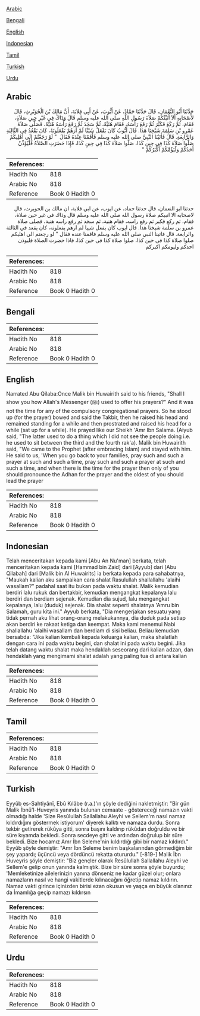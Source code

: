 [Arabic](#arabic)

[Bengali](#bengali)

[English](#english)

[Indonesian](#indonesian)

[Tamil](#tamil)

[Turkish](#turkish)

[Urdu](#urdu)

## Arabic


<div dir="rtl" lang="ar" style={{fontSize:'larger',backgroundColor:'#f8f9fa',padding:20}}>
حَدَّثَنَا أَبُو النُّعْمَانِ، قَالَ حَدَّثَنَا حَمَّادٌ، عَنْ أَيُّوبَ، عَنْ أَبِي قِلاَبَةَ، أَنَّ مَالِكَ بْنَ الْحُوَيْرِثِ، قَالَ لأَصْحَابِهِ أَلاَ أُنَبِّئُكُمْ صَلاَةَ رَسُولِ اللَّهِ صلى الله عليه وسلم قَالَ وَذَاكَ فِي غَيْرِ حِينِ صَلاَةٍ، فَقَامَ، ثُمَّ رَكَعَ فَكَبَّرَ ثُمَّ رَفَعَ رَأْسَهُ، فَقَامَ هُنَيَّةً، ثُمَّ سَجَدَ ثُمَّ رَفَعَ رَأْسَهُ هُنَيَّةً، فَصَلَّى صَلاَةَ عَمْرِو بْنِ سَلِمَةَ شَيْخِنَا هَذَا‏.‏ قَالَ أَيُّوبُ كَانَ يَفْعَلُ شَيْئًا لَمْ أَرَهُمْ يَفْعَلُونَهُ، كَانَ يَقْعُدُ فِي الثَّالِثَةِ وَالرَّابِعَةِ‏.‏ قَالَ فَأَتَيْنَا النَّبِيَّ صلى الله عليه وسلم فَأَقَمْنَا عِنْدَهُ فَقَالَ ‏ "‏ لَوْ رَجَعْتُمْ إِلَى أَهْلِيكُمْ صَلُّوا صَلاَةَ كَذَا فِي حِينِ كَذَا، صَلُّوا صَلاَةَ كَذَا فِي حِينِ كَذَا، فَإِذَا حَضَرَتِ الصَّلاَةُ فَلْيُؤَذِّنْ أَحَدُكُمْ وَلْيَؤُمَّكُمْ أَكْبَرُكُمْ ‏"‏
</div>
<div style={{backgroundColor:'#f8f9fa',padding:20, marginBottom: 10}}><table> <thead> <tr> <th>References:</th> <th></th> </tr> </thead> <tbody><tr><td>Hadith No</td><td>818</td></tr><tr><td>Arabic No</td><td>818</td></tr><tr><td>Reference</td><td>Book 0 Hadith 0</td></tr></tbody></table></div>


<div dir="rtl" lang="ar" style={{fontSize:'larger',backgroundColor:'#f8f9fa',padding:20}}>
حدثنا ابو النعمان، قال حدثنا حماد، عن ايوب، عن ابي قلابة، ان مالك بن الحويرث، قال لاصحابه الا انبيكم صلاة رسول الله صلى الله عليه وسلم قال وذاك في غير حين صلاة، فقام، ثم ركع فكبر ثم رفع راسه، فقام هنية، ثم سجد ثم رفع راسه هنية، فصلى صلاة عمرو بن سلمة شيخنا هذا. قال ايوب كان يفعل شييا لم ارهم يفعلونه، كان يقعد في الثالثة والرابعة. قال فاتينا النبي صلى الله عليه وسلم فاقمنا عنده فقال " لو رجعتم الى اهليكم صلوا صلاة كذا في حين كذا، صلوا صلاة كذا في حين كذا، فاذا حضرت الصلاة فليوذن احدكم وليومكم اكبركم
</div>
<div style={{backgroundColor:'#f8f9fa',padding:20, marginBottom: 10}}><table> <thead> <tr> <th>References:</th> <th></th> </tr> </thead> <tbody><tr><td>Hadith No</td><td>818</td></tr><tr><td>Arabic No</td><td>818</td></tr><tr><td>Reference</td><td>Book 0 Hadith 0</td></tr></tbody></table></div>

## Bengali


<div dir="ltr" lang="bn" style={{fontSize:'larger',backgroundColor:'#f8f9fa',padding:20}}>

</div>
<div style={{backgroundColor:'#f8f9fa',padding:20, marginBottom: 10}}><table> <thead> <tr> <th>References:</th> <th></th> </tr> </thead> <tbody><tr><td>Hadith No</td><td>818</td></tr><tr><td>Arabic No</td><td>818</td></tr><tr><td>Reference</td><td>Book 0 Hadith 0</td></tr></tbody></table></div>

## English


<div dir="ltr" lang="en" style={{fontSize:'larger',backgroundColor:'#f8f9fa',padding:20}}>
Narrated Abu Qilaba:Once Malik bin Huwairith said to his friends, "Shall I show you how Allah's Messenger (ﷺ) used to offer his prayers?" And it was not the time for any of the compulsory congregational prayers. So he stood up (for the prayer) bowed and said the Takbir, then he raised his head and remained standing for a while and then prostrated and raised his head for a while (sat up for a while). He prayed like our Sheikh 'Amr Ibn Salama. (Aiyub said, "The latter used to do a thing which I did not see the people doing i.e. he used to sit between the third and the fourth rak'a). Malik bin Huwairith said, "We came to the Prophet (after embracing Islam) and stayed with him. He said to us, 'When you go back to your families, pray such and such a prayer at such and such a time, pray such and such a prayer at such and such a time, and when there is the time for the prayer then only of you should pronounce the Adhan for the prayer and the oldest of you should lead the prayer
</div>
<div style={{backgroundColor:'#f8f9fa',padding:20, marginBottom: 10}}><table> <thead> <tr> <th>References:</th> <th></th> </tr> </thead> <tbody><tr><td>Hadith No</td><td>818</td></tr><tr><td>Arabic No</td><td>818</td></tr><tr><td>Reference</td><td>Book 0 Hadith 0</td></tr></tbody></table></div>

## Indonesian


<div dir="ltr" lang="id" style={{fontSize:'larger',backgroundColor:'#f8f9fa',padding:20}}>
Telah menceritakan kepada kami [Abu An Nu'man] berkata, telah menceritakan kepada kami [Hammad bin Zaid] dari [Ayyub] dari [Abu Qilabah] dari [Malik bin Al Huwairits] ia berkata kepada para sahabatnya, "Maukah kalian aku sampaikan cara shalat Rasulullah shallallahu 'alaihi wasallam?" padahal saat itu bukan pada waktu shalat. Malik kemudian berdiri lalu rukuk dan bertakbir, kemudian mengangkat kepalanya lalu berdiri dan berdiam sejenak. Kemudian dia sujud, lalu mengangkat kepalanya, lalu (duduk) sejenak. Dia shalat seperti shalatnya 'Amru bin Salamah, guru kita ini." Ayyub berkata, "Dia mengerjakan sesuatu yang tidak pernah aku lihat orang-orang melakukannya, dia duduk pada setiap akan berdiri ke rakaat ketiga dan keempat. Maka kami menemui Nabi shallallahu 'alaihi wasallam dan berdiam di sisi beliau. Beliau kemudian bersabda: "Jika kalian kembali kepada keluarga kalian, maka shalatlah dengan cara ini pada waktu begini, dan shalat ini pada waktu begini. Jika telah datang waktu shalat maka hendaklah seseorang dari kalian adzan, dan hendaklah yang mengimami shalat adalah yang paling tua di antara kalian
</div>
<div style={{backgroundColor:'#f8f9fa',padding:20, marginBottom: 10}}><table> <thead> <tr> <th>References:</th> <th></th> </tr> </thead> <tbody><tr><td>Hadith No</td><td>818</td></tr><tr><td>Arabic No</td><td>818</td></tr><tr><td>Reference</td><td>Book 0 Hadith 0</td></tr></tbody></table></div>

## Tamil


<div dir="ltr" lang="ta" style={{fontSize:'larger',backgroundColor:'#f8f9fa',padding:20}}>

</div>
<div style={{backgroundColor:'#f8f9fa',padding:20, marginBottom: 10}}><table> <thead> <tr> <th>References:</th> <th></th> </tr> </thead> <tbody><tr><td>Hadith No</td><td>818</td></tr><tr><td>Arabic No</td><td>818</td></tr><tr><td>Reference</td><td>Book 0 Hadith 0</td></tr></tbody></table></div>

## Turkish


<div dir="ltr" lang="tr" style={{fontSize:'larger',backgroundColor:'#f8f9fa',padding:20}}>
Eyyûb es-Sahtiyânî, Ebû Kılâbe (r.a.)'ın şöyle dediğini nakletmiştir: "Bir gün Malik İbnü'l-Huveyris yanında bulunan cemaate - göstereceği namazın vakti olmadığı halde 'Size Resûlullah Sallallahu Aleyhi ve Sellem'm nasıl namaz kıldırdığını göstermek istiyorum' diyerek kalktı ve namaza durdu. Sonra tekbir getirerek rükûya gitti, sonra başını kaldırıp rükûdan doğruldu ve bir süre kıyamda bekledi. Sonra secdeye gitti ve ardından doğrulup bir süre bekledi. Bize hocamız Amr İbn Seleme'nin kıldırdığı gibi bir namaz kıldırdı." Eyyûb şöyle demiştir: "Amr İbn Seleme benim başkalarından görmediğim bir şey yapardı; üçüncü veya dördüncü rekatta otururdu." [-819-] Malik İbn Huveyris şöyle demiştir: "Biz gençler olarak Resûlullah Sallallahu Aleyhi ve Sellem'e gelip onun yanında kalmıştık. Bize bir süre sonra şöyle buyurdu; 'Memleketinize ailelerinizin yanına dönseniz ne kadar güzel olur; onlara namazların nasıl ve hangi vakitlerde kılına­cağını öğretip namaz kıldırın. Namaz vakti girince içinizden birisi ezan okusun ve yaşça en büyük olanınız da İmamlığa geçip namazı kıldırsın
</div>
<div style={{backgroundColor:'#f8f9fa',padding:20, marginBottom: 10}}><table> <thead> <tr> <th>References:</th> <th></th> </tr> </thead> <tbody><tr><td>Hadith No</td><td>818</td></tr><tr><td>Arabic No</td><td>818</td></tr><tr><td>Reference</td><td>Book 0 Hadith 0</td></tr></tbody></table></div>

## Urdu


<div dir="rtl" lang="ur" style={{fontSize:'larger',backgroundColor:'#f8f9fa',padding:20}}>

</div>
<div style={{backgroundColor:'#f8f9fa',padding:20, marginBottom: 10}}><table> <thead> <tr> <th>References:</th> <th></th> </tr> </thead> <tbody><tr><td>Hadith No</td><td>818</td></tr><tr><td>Arabic No</td><td>818</td></tr><tr><td>Reference</td><td>Book 0 Hadith 0</td></tr></tbody></table></div>